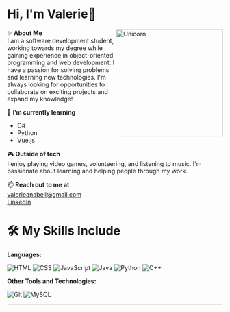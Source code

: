 # Hi, I'm Valerie👋
<img align="right" width=250px alt="Unicorn" src="https://c.tenor.com/GN73MKBawZYAAAAi/busy-cute.gif" />

✨ **About Me**  
I am a software development student, working towards my degree while gaining experience in object-oriented programming and web development. I have a passion for solving problems and learning new technologies. I'm always looking for opportunities to collaborate on exciting projects and expand my knowledge!

🌱 **I’m currently learning**  
- C#  
- Python
- Vue.js 

🎮 **Outside of tech**  
I enjoy playing video games, volunteering, and listening to music. I'm passionate about learning and helping people through my work.

📫 **Reach out to me at**  
valerieanabell@gmail.com  
[LinkedIn](http://www.linkedin.com/in/valerieanabell)


# 🛠 My Skills Include

**Languages:**

![HTML](https://img.shields.io/badge/-HTML-E34F26?style=flat-square&logo=html5&logoColor=white) 
![CSS](https://img.shields.io/badge/-CSS-1572B6?style=flat-square&logo=css3&logoColor=white) 
![JavaScript](https://img.shields.io/badge/-JavaScript-F7DF1E?style=flat-square&logo=javascript&logoColor=black) 
![Java](https://img.shields.io/badge/-Java-007396?style=flat-square&logo=java&logoColor=white)
![Python](https://img.shields.io/badge/-Python-3776AB?style=flat-square&logo=python&logoColor=white)
![C++](https://img.shields.io/badge/-C++-00599C?style=flat-square&logo=c%2B%2B&logoColor=white)

**Other Tools and Technologies:**

![Git](https://img.shields.io/badge/-Git-F05032?style=flat-square&logo=git&logoColor=white)
![MySQL](https://img.shields.io/badge/-MySQL-4479A1?style=flat-square&logo=mysql&logoColor=white)

---

<!--
**anxbell/anxbell** is a ✨ _special_ ✨ repository because its `README.md` (this file) appears on your GitHub profile.

Here are some ideas to get you started:

- 🔭 I’m currently working on ...
- 🌱 I’m currently learning ...
- 👯 I’m looking to collaborate on ...
- 🤔 I’m looking for help with ...
- 💬 Ask me about ...
- 📫 How to reach me: ...
- 😄 Pronouns: ...
- ⚡ Fun fact: ...
-->
